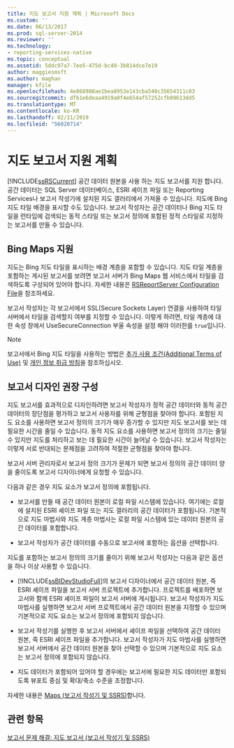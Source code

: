 ```yaml
---
title: 지도 보고서 지원 계획 | Microsoft Docs
ms.custom: ''
ms.date: 06/13/2017
ms.prod: sql-server-2014
ms.reviewer: ''
ms.technology:
- reporting-services-native
ms.topic: conceptual
ms.assetid: 5ddc97a7-7ee5-475d-bc49-3b814dce7e19
author: maggiesmsft
ms.author: maghan
manager: kfile
ms.openlocfilehash: 4e868988ae1bea8953e143cba540c35654311c03
ms.sourcegitcommit: dfb1e6deaa4919a0f4e654af57252cfb09613dd5
ms.translationtype: MT
ms.contentlocale: ko-KR
ms.lasthandoff: 02/11/2019
ms.locfileid: "56020714"
---
```

# <a name="plan-for-map-report-support"></a>지도 보고서 지원 계획
  [!INCLUDE[ssRSCurrent](../includes/ssrscurrent-md.md)] 공간 데이터 원본을 사용 하는 지도 보고서를 지원 합니다. 공간 데이터는 SQL Server 데이터베이스, ESRI 셰이프 파일 또는 Reporting Services나 보고서 작성기에 설치된 지도 갤러리에서 가져올 수 있습니다. 지도에 Bing 지도 타일 배경을 표시할 수도 있습니다. 보고서 작성자는 공간 데이터나 Bing 지도 타일을 런타임에 검색되는 동적 스타일 또는 보고서 정의에 포함된 정적 스타일로 지정하는 보고서를 만들 수 있습니다.  
  
## <a name="support-for-bing-maps"></a>Bing Maps 지원  
 지도는 Bing 지도 타일을 표시하는 배경 계층을 포함할 수 있습니다. 지도 타일 계층을 포함하는 게시된 보고서를 보려면 보고서 서버가 Bing Maps 웹 서비스에서 타일을 검색하도록 구성되어 있어야 합니다. 자세한 내용은 [RSReportServer Configuration File](report-server/rsreportserver-config-configuration-file.md)을 참조하세요.  
  
 보고서 작성자는 각 보고서에서 SSL(Secure Sockets Layer) 연결을 사용하여 타일 서버에서 타일을 검색할지 여부를 지정할 수 있습니다. 이렇게 하려면, 타일 계층에 대 한 속성 창에서 UseSecureConnection 부울 속성을 설정 해야 이러한를 `true`입니다.  
  
> [!NOTE]  
>  보고서에서 Bing 지도 타일을 사용하는 방법은 [추가 사용 조건(Additional Terms of Use)](https://go.microsoft.com/fwlink/?LinkId=151371) 및 [개인 정보 취급 방침](https://go.microsoft.com/fwlink/?LinkId=151372)을 참조하십시오.  
  
## <a name="report-design-recommendations"></a>보고서 디자인 권장 구성  
 지도 보고서를 효과적으로 디자인하려면 보고서 작성자가 정적 공간 데이터와 동적 공간 데이터의 장단점을 평가하고 보고서 사용자를 위해 균형점을 찾아야 합니다. 포함된 지도 요소를 사용하면 보고서 정의의 크기가 매우 증가할 수 있지만 지도 보고서를 보는 데 필요한 시간을 줄일 수 있습니다. 동적 지도 요소를 사용하면 보고서 정의의 크기는 줄일 수 있지만 지도를 처리하고 보는 데 필요한 시간이 늘어날 수 있습니다. 보고서 작성자는 이렇게 서로 반대되는 문제점을 고려하여 적절한 균형점을 찾아야 합니다.  
  
 보고서 서버 관리자로서 보고서 정의 크기가 문제가 되면 보고서 정의의 공간 데이터 양을 줄이도록 보고서 디자이너에게 요청할 수 있습니다.  
  
 다음과 같은 경우 지도 요소가 보고서 정의에 포함됩니다.  
  
-   보고서를 만들 때 공간 데이터 원본이 로컬 파일 시스템에 있습니다. 여기에는 로컬에 설치된 ESRI 셰이프 파일 또는 지도 갤러리의 공간 데이터가 포함됩니다. 기본적으로 지도 마법사와 지도 계층 마법사는 로컬 파일 시스템에 있는 데이터 원본의 공간 데이터를 포함합니다.  
  
-   보고서 작성자가 공간 데이터를 수동으로 보고서에 포함하는 옵션을 선택합니다.  
  
 지도를 포함하는 보고서 정의의 크기를 줄이기 위해 보고서 작성자는 다음과 같은 옵션을 하나 이상 사용할 수 있습니다.  
  
-   [!INCLUDE[ssBIDevStudioFull](../includes/ssbidevstudiofull-md.md)]의 보고서 디자이너에서 공간 데이터 원본, 즉 ESRI 셰이프 파일을 보고서 서버 프로젝트에 추가합니다. 프로젝트를 배포하면 보고서와 함께 ESRI 셰이프 파일이 보고서 서버에 게시됩니다. 보고서 작성자가 지도 마법사를 실행하면 보고서 서버 프로젝트에서 공간 데이터 원본을 지정할 수 있으며 기본적으로 지도 요소는 보고서 정의에 포함되지 않습니다.  
  
-   보고서 작성기를 실행한 후 보고서 서버에서 셰이프 파일을 선택하여 공간 데이터 원본, 즉 ESRI 셰이프 파일을 추가합니다. 보고서 작성자가 지도 마법사를 실행하면 보고서 서버에서 공간 데이터 원본을 찾아 선택할 수 있으며 기본적으로 지도 요소는 보고서 정의에 포함되지 않습니다.  
  
-   지도 데이터가 포함되어 있어야 할 경우에는 보고서에 필요한 지도 데이터만 포함되도록 뷰포트 중심 및 확대/축소 수준을 조정합니다.  
  
 자세한 내용은 [Maps &#40;보고서 작성기 및 SSRS&#41;](report-design/maps-report-builder-and-ssrs.md)합니다.  
  
## <a name="see-also"></a>관련 항목  
 [보고서 문제 해결: 지도 보고서 &#40;보고서 작성기 및 SSRS&#41;](report-design/troubleshoot-reports-map-reports-report-builder-and-ssrs.md)  
  
  

